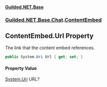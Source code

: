 #### [Guilded.NET.Base](Guilded_NET_Base.md 'Guilded.NET.Base')
### [Guilded.NET.Base.Chat](Guilded_NET_Base.md#Guilded_NET_Base_Chat 'Guilded.NET.Base.Chat').[ContentEmbed](ContentEmbed.md 'Guilded.NET.Base.Chat.ContentEmbed')
## ContentEmbed.Url Property
The link that the content embed references.  
```csharp
public System.Uri Url { get; set; }
```
#### Property Value
[System.Uri](https://docs.microsoft.com/en-us/dotnet/api/System.Uri 'System.Uri')
URL?
